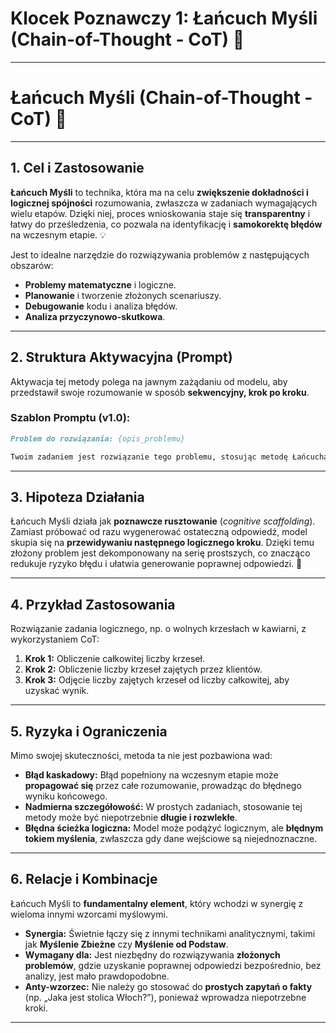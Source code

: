 # Klocek Poznawczy 1: Łańcuch Myśli (Chain-of-Thought - CoT) 🧠

-----

# **Łańcuch Myśli (Chain-of-Thought - CoT)** 🧠

-----

## **1. Cel i Zastosowanie**

**Łańcuch Myśli** to technika, która ma na celu **zwiększenie dokładności i logicznej spójności** rozumowania, zwłaszcza w zadaniach wymagających wielu etapów. Dzięki niej, proces wnioskowania staje się **transparentny** i łatwy do prześledzenia, co pozwala na identyfikację i **samokorektę błędów** na wczesnym etapie. 💡

Jest to idealne narzędzie do rozwiązywania problemów z następujących obszarów:

  * **Problemy matematyczne** i logiczne.
  * **Planowanie** i tworzenie złożonych scenariuszy.
  * **Debugowanie** kodu i analiza błędów.
  * **Analiza przyczynowo-skutkowa**.

-----

## **2. Struktura Aktywacyjna (Prompt)**

Aktywacja tej metody polega na jawnym zażądaniu od modelu, aby przedstawił swoje rozumowanie w sposób **sekwencyjny, krok po kroku**.

### **Szablon Promptu (v1.0):**

```markdown
Problem do rozwiązania: {opis_problemu}

Twoim zadaniem jest rozwiązanie tego problemu, stosując metodę Łańcucha Myśli (Chain-of-Thought). Przedstaw swoje rozumowanie krok po kroku, w sposób jasny i logiczny. Na końcu, po zakończeniu analizy, podaj ostateczną odpowiedź w wyraźnie oznaczonym formacie.
```

-----

## **3. Hipoteza Działania**

Łańcuch Myśli działa jak **poznawcze rusztowanie** (*cognitive scaffolding*). Zamiast próbować od razu wygenerować ostateczną odpowiedź, model skupia się na **przewidywaniu następnego logicznego kroku**. Dzięki temu złożony problem jest dekomponowany na serię prostszych, co znacząco redukuje ryzyko błędu i ułatwia generowanie poprawnej odpowiedzi. 🧐

-----

## **4. Przykład Zastosowania**

Rozwiązanie zadania logicznego, np. o wolnych krzesłach w kawiarni, z wykorzystaniem CoT:

1.  **Krok 1:** Obliczenie całkowitej liczby krzeseł.
2.  **Krok 2:** Obliczenie liczby krzeseł zajętych przez klientów.
3.  **Krok 3:** Odjęcie liczby zajętych krzeseł od liczby całkowitej, aby uzyskać wynik.

-----

## **5. Ryzyka i Ograniczenia**

Mimo swojej skuteczności, metoda ta nie jest pozbawiona wad:

  * **Błąd kaskadowy:** Błąd popełniony na wczesnym etapie może **propagować się** przez całe rozumowanie, prowadząc do błędnego wyniku końcowego.
  * **Nadmierna szczegółowość:** W prostych zadaniach, stosowanie tej metody może być niepotrzebnie **długie i rozwlekłe**.
  * **Błędna ścieżka logiczna:** Model może podążyć logicznym, ale **błędnym tokiem myślenia**, zwłaszcza gdy dane wejściowe są niejednoznaczne.

-----

## **6. Relacje i Kombinacje**

Łańcuch Myśli to **fundamentalny element**, który wchodzi w synergię z wieloma innymi wzorcami myślowymi.

  * **Synergia:** Świetnie łączy się z innymi technikami analitycznymi, takimi jak **Myślenie Zbieżne** czy **Myślenie od Podstaw**.
  * **Wymagany dla:** Jest niezbędny do rozwiązywania **złożonych problemów**, gdzie uzyskanie poprawnej odpowiedzi bezpośrednio, bez analizy, jest mało prawdopodobne.
  * **Anty-wzorzec:** Nie należy go stosować do **prostych zapytań o fakty** (np. „Jaka jest stolica Włoch?”), ponieważ wprowadza niepotrzebne kroki.

-----

